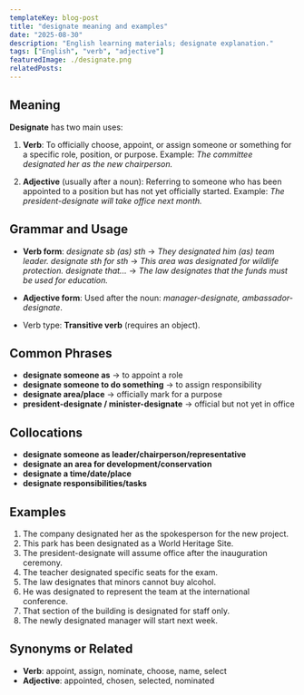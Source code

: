 ```yaml
---
templateKey: blog-post
title: "designate meaning and examples"
date: "2025-08-30"
description: "English learning materials; designate explanation."
tags: ["English", "verb", "adjective"]
featuredImage: ./designate.png
relatedPosts:
---
```


## Meaning

**Designate** has two main uses:

1. **Verb**: To officially choose, appoint, or assign someone or something for a specific role, position, or purpose.
   Example: _The committee designated her as the new chairperson._

2. **Adjective** (usually after a noun): Referring to someone who has been appointed to a position but has not yet officially started.
   Example: _The president-designate will take office next month._

## Grammar and Usage

- **Verb form**:
  _designate sb (as) sth_ → _They designated him (as) team leader._
  _designate sth for sth_ → _This area was designated for wildlife protection._
  _designate that..._ → _The law designates that the funds must be used for education._

- **Adjective form**:
  Used after the noun: _manager-designate, ambassador-designate_.

- Verb type: **Transitive verb** (requires an object).

## Common Phrases

- **designate someone as** → to appoint a role
- **designate someone to do something** → to assign responsibility
- **designate area/place** → officially mark for a purpose
- **president-designate / minister-designate** → official but not yet in office

## Collocations

- **designate someone as leader/chairperson/representative**
- **designate an area for development/conservation**
- **designate a time/date/place**
- **designate responsibilities/tasks**

## Examples

1. The company designated her as the spokesperson for the new project.
2. This park has been designated as a World Heritage Site.
3. The president-designate will assume office after the inauguration ceremony.
4. The teacher designated specific seats for the exam.
5. The law designates that minors cannot buy alcohol.
6. He was designated to represent the team at the international conference.
7. That section of the building is designated for staff only.
8. The newly designated manager will start next week.

## Synonyms or Related

- **Verb**: appoint, assign, nominate, choose, name, select
- **Adjective**: appointed, chosen, selected, nominated
